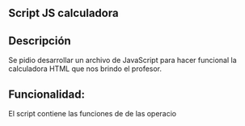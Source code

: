 ## Script JS calculadora

## Descripción
Se pidio desarrollar un archivo de JavaScript para hacer funcional la calculadora HTML que nos brindo el profesor.

## Funcionalidad:
El script contiene las funciones de de las operacio
